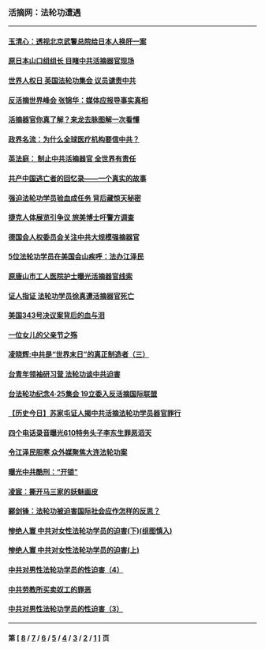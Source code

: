 ### 活摘网：法轮功遭遇
---
#### [玉清心：透视北京武警总院给日本人换肝一案](../../pages/nf5881/n13771978.md?04290430) 
#### [原日本山口组组长 目睹中共活摘器官现场](../../pages/nf5881/n13767360.md?04290430) 
#### [世界人权日 英国法轮功集会 议员谴责中共](../../pages/nf5881/n13431763.md?04290430) 
#### [反活摘世界峰会 张锦华：媒体应报导事实真相](../../pages/nf5881/n13278502.md?04290430) 
#### [活摘器官你真了解？来龙去脉图解一次看懂](../../pages/nf5881/n13013820.md?04290430) 
#### [政界名流：为什么全球医疗机构要信中共？](../../pages/nf5881/n11945479.md?04290430) 
#### [英法庭： 制止中共活摘器官 全世界有责任](../../pages/nf5881/n11330691.md?04290430) 
#### [共产中国逃亡者的回忆录——一个真实的故事](../../pages/nf5881/n10918649.md?04290430) 
#### [强迫法轮功学员验血成任务 背后藏惊天秘密](../../pages/nf5881/n4252384.md?04290430) 
#### [捷克人体展览引争议 旅美博士吁警方调查](../../pages/nf5881/n9429187.md?04290430) 
#### [德国会人权委员会关注中共大规模强摘器官](../../pages/nf5881/n8418950.md?04290430) 
#### [5位法轮功学员在美国会山疾呼：法办江泽民](../../pages/nf5881/n8101519.md?04290430) 
#### [原唐山市工人医院护士曝光活摘器官线索](../../pages/nf5881/n8076384.md?04290430) 
#### [证人指证 法轮功学员徐真遭活摘器官死亡](../../pages/nf5881/n8042467.md?04290430) 
#### [美国343号决议案背后的血与泪](../../pages/nf5881/n8020684.md?04290430) 
#### [一位女儿的父亲节之殇](../../pages/nf5881/n8014122.md?04290430) 
#### [凌晓辉:中共是“世界末日”的真正制造者（三）](../../pages/nf5881/n4210333.md?04290430) 
#### [台青年领袖研习营 法轮功谈中共迫害](../../pages/nf5881/n4141857.md?04290430) 
#### [台法轮功纪念4‧25集会 19立委入反活摘国际联盟](../../pages/nf5881/n4141821.md?04290430) 
#### [【历史今日】苏家屯证人揭中共活摘法轮功学员器官罪行](../../pages/nf5881/n4135912.md?04290430) 
#### [四个电话录音曝光610特务头子李东生罪恶滔天](../../pages/nf5881/n4040060.md?04290430) 
#### [令江泽民胆寒 众外媒聚焦大连法轮功案](../../pages/nf5881/n3932671.md?04290430) 
#### [曝光中共酷刑：“开锁”](../../pages/nf5881/n3889373.md?04290430) 
#### [凌宸：撕开马三家的妖魅画皮](../../pages/nf5881/n3849369.md?04290430) 
#### [郦剑锋：法轮功被迫害国际社会应作怎样的反思？](../../pages/nf5881/n3824560.md?04290430) 
#### [惨绝人寰 中共对女性法轮功学员的迫害(下)(组图慎入)](../../pages/nf5881/n3816285.md?04290430) 
#### [惨绝人寰 中共对女性法轮功学员的迫害(上)](../../pages/nf5881/n3815374.md?04290430) 
#### [中共对男性法轮功学员的性迫害（4）](../../pages/nf5881/n3769144.md?04290430) 
#### [中共劳教所买卖奴工的罪恶](../../pages/nf5881/n3769378.md?04290430) 
#### [中共对男性法轮功学员的性迫害（3）](../../pages/nf5881/n3768231.md?04290430) 

---
#### 第 [ [8](./8.md?04290430) / [7](./7.md?04290430) / [6](./6.md?04290430) / [5](./5.md?04290430) / [4](./4.md?04290430) / [3](./3.md?04290430) / [2](./2.md?04290430) / [1](./1.md?04290430) ] 页
